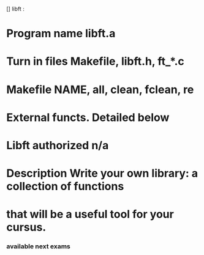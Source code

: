 [] libft :
# Program name libft.a
# Turn in files Makefile, libft.h, ft_*.c
# Makefile NAME, all, clean, fclean, re
# External functs. Detailed below
# Libft authorized n/a
# Description Write your own library: a collection of functions
# that will be a useful tool for your cursus.


### available next exams


### 